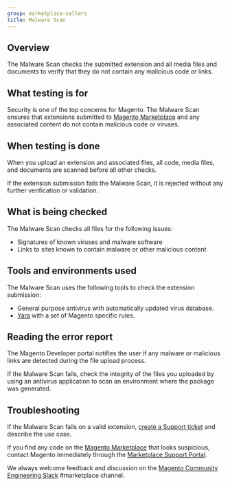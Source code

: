 ```yaml
---
group: marketplace-sellers
title: Malware Scan
---
```


## Overview

The Malware Scan checks the submitted extension and all media files and documents to verify that they do not contain any malicious code or links.

## What testing is for

Security is one of the top concerns for Magento. The Malware Scan ensures that extensions submitted to [Magento Marketplace](https://marketplace.magento.com/) and any associated content do not contain malicious code or viruses.

## When testing is done

When you upload an extension and associated files, all code, media files, and documents are scanned before all other checks.

If the extension submission fails the Malware Scan, it is rejected without any further verification or validation.

## What is being checked

The Malware Scan checks all files for the following issues:

-  Signatures of known viruses and malware software
-  Links to sites known to contain malware or other malicious content

## Tools and environments used

The Malware Scan uses the following tools to check the extension submission:

-  General purpose antivirus with automatically updated virus database.
-  [Yara](https://github.com/virustotal/yara) with a set of Magento specific rules.

## Reading the error report

The Magento Developer portal notifies the user if any malware or malicious links are detected during the file upload process.

If the Malware Scan fails, check the integrity of the files you uploaded by using an antivirus application to scan an environment where the package was generated.

## Troubleshooting

If the Malware Scan fails on a valid extension, [create a Support ticket](https://marketplacesupport.magento.com/hc/en-us) and describe the use case.

If you find any code on the  [Magento Marketplace](https://marketplace.magento.com/) that looks suspicious, contact Magento immediately through the [Marketplace Support Portal](https://marketplacesupport.magento.com/hc/en-us).

We always welcome feedback and discussion on the [Magento Community Engineering Slack](https://magentocommeng.slack.com/archives/C7SL5CGDN) #marketplace channel.
